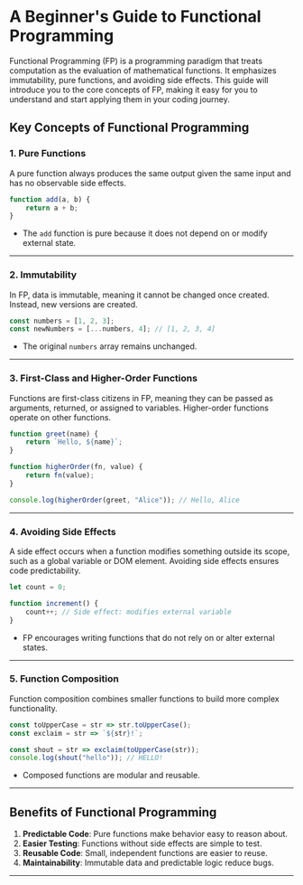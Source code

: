 # A Beginner's Guide to Functional Programming

Functional Programming (FP) is a programming paradigm that treats computation as the evaluation of mathematical functions. It emphasizes immutability, pure functions, and avoiding side effects. This guide will introduce you to the core concepts of FP, making it easy for you to understand and start applying them in your coding journey.


## Key Concepts of Functional Programming


### 1. Pure Functions

A pure function always produces the same output given the same input and has no observable side effects.

```javascript
function add(a, b) {
    return a + b;
}
```

- The `add` function is pure because it does not depend on or modify external state.

---


### 2. Immutability

In FP, data is immutable, meaning it cannot be changed once created. Instead, new versions are created.

```javascript
const numbers = [1, 2, 3];
const newNumbers = [...numbers, 4]; // [1, 2, 3, 4]
```

- The original `numbers` array remains unchanged.

---


### 3. First-Class and Higher-Order Functions

Functions are first-class citizens in FP, meaning they can be passed as arguments, returned, or assigned to variables. Higher-order functions operate on other functions.

```javascript
function greet(name) {
    return `Hello, ${name}`;
}

function higherOrder(fn, value) {
    return fn(value);
}

console.log(higherOrder(greet, "Alice")); // Hello, Alice
```

---


### 4. Avoiding Side Effects

A side effect occurs when a function modifies something outside its scope, such as a global variable or DOM element. Avoiding side effects ensures code predictability.

```javascript
let count = 0;

function increment() {
    count++; // Side effect: modifies external variable
}
```

- FP encourages writing functions that do not rely on or alter external states.

---


### 5. Function Composition

Function composition combines smaller functions to build more complex functionality.

```javascript
const toUpperCase = str => str.toUpperCase();
const exclaim = str => `${str}!`;

const shout = str => exclaim(toUpperCase(str));
console.log(shout("hello")); // HELLO!
```

- Composed functions are modular and reusable.

---


## Benefits of Functional Programming

1. **Predictable Code**: Pure functions make behavior easy to reason about.
2. **Easier Testing**: Functions without side effects are simple to test.
3. **Reusable Code**: Small, independent functions are easier to reuse.
4. **Maintainability**: Immutable data and predictable logic reduce bugs.

---


